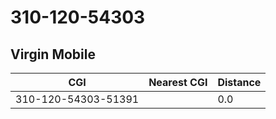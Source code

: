 # 310-120-54303
## Virgin Mobile


| CGI | Nearest CGI | Distance |
|-----|-------------|----------|
| 310-120-54303-51391 |  | 0.0 |
